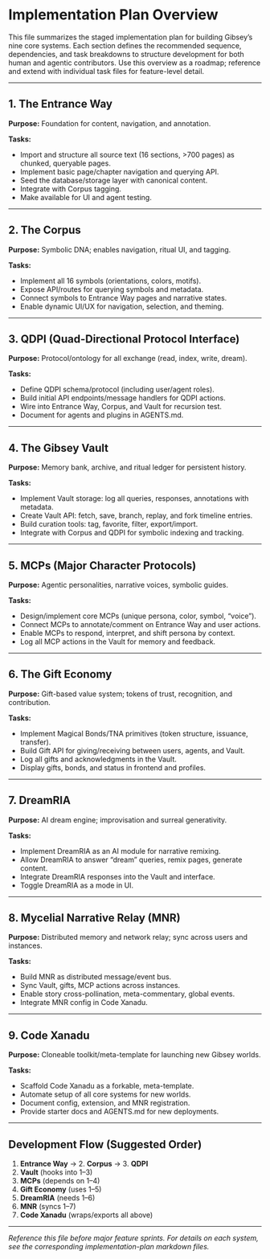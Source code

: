 # Implementation Plan Overview

This file summarizes the staged implementation plan for building Gibsey’s nine core systems. Each section defines the recommended sequence, dependencies, and task breakdowns to structure development for both human and agentic contributors. Use this overview as a roadmap; reference and extend with individual task files for feature-level detail.

---

## 1. The Entrance Way

**Purpose:** Foundation for content, navigation, and annotation.

**Tasks:**

* Import and structure all source text (16 sections, >700 pages) as chunked, queryable pages.
* Implement basic page/chapter navigation and querying API.
* Seed the database/storage layer with canonical content.
* Integrate with Corpus tagging.
* Make available for UI and agent testing.

---

## 2. The Corpus

**Purpose:** Symbolic DNA; enables navigation, ritual UI, and tagging.

**Tasks:**

* Implement all 16 symbols (orientations, colors, motifs).
* Expose API/routes for querying symbols and metadata.
* Connect symbols to Entrance Way pages and narrative states.
* Enable dynamic UI/UX for navigation, selection, and theming.

---

## 3. QDPI (Quad-Directional Protocol Interface)

**Purpose:** Protocol/ontology for all exchange (read, index, write, dream).

**Tasks:**

* Define QDPI schema/protocol (including user/agent roles).
* Build initial API endpoints/message handlers for QDPI actions.
* Wire into Entrance Way, Corpus, and Vault for recursion test.
* Document for agents and plugins in AGENTS.md.

---

## 4. The Gibsey Vault

**Purpose:** Memory bank, archive, and ritual ledger for persistent history.

**Tasks:**

* Implement Vault storage: log all queries, responses, annotations with metadata.
* Create Vault API: fetch, save, branch, replay, and fork timeline entries.
* Build curation tools: tag, favorite, filter, export/import.
* Integrate with Corpus and QDPI for symbolic indexing and tracking.

---

## 5. MCPs (Major Character Protocols)

**Purpose:** Agentic personalities, narrative voices, symbolic guides.

**Tasks:**

* Design/implement core MCPs (unique persona, color, symbol, “voice”).
* Connect MCPs to annotate/comment on Entrance Way and user actions.
* Enable MCPs to respond, interpret, and shift persona by context.
* Log all MCP actions in the Vault for memory and feedback.

---

## 6. The Gift Economy

**Purpose:** Gift-based value system; tokens of trust, recognition, and contribution.

**Tasks:**

* Implement Magical Bonds/TNA primitives (token structure, issuance, transfer).
* Build Gift API for giving/receiving between users, agents, and Vault.
* Log all gifts and acknowledgments in the Vault.
* Display gifts, bonds, and status in frontend and profiles.

---

## 7. DreamRIA

**Purpose:** AI dream engine; improvisation and surreal generativity.

**Tasks:**

* Implement DreamRIA as an AI module for narrative remixing.
* Allow DreamRIA to answer “dream” queries, remix pages, generate content.
* Integrate DreamRIA responses into the Vault and interface.
* Toggle DreamRIA as a mode in UI.

---

## 8. Mycelial Narrative Relay (MNR)

**Purpose:** Distributed memory and network relay; sync across users and instances.

**Tasks:**

* Build MNR as distributed message/event bus.
* Sync Vault, gifts, MCP actions across instances.
* Enable story cross-pollination, meta-commentary, global events.
* Integrate MNR config in Code Xanadu.

---

## 9. Code Xanadu

**Purpose:** Cloneable toolkit/meta-template for launching new Gibsey worlds.

**Tasks:**

* Scaffold Code Xanadu as a forkable, meta-template.
* Automate setup of all core systems for new worlds.
* Document config, extension, and MNR registration.
* Provide starter docs and AGENTS.md for new deployments.

---

## Development Flow (Suggested Order)

1. **Entrance Way** → 2. **Corpus** → 3. **QDPI**
2. **Vault** (hooks into 1–3)
3. **MCPs** (depends on 1–4)
4. **Gift Economy** (uses 1–5)
5. **DreamRIA** (needs 1–6)
6. **MNR** (syncs 1–7)
7. **Code Xanadu** (wraps/exports all above)

---

*Reference this file before major feature sprints. For details on each system, see the corresponding implementation-plan markdown files.*